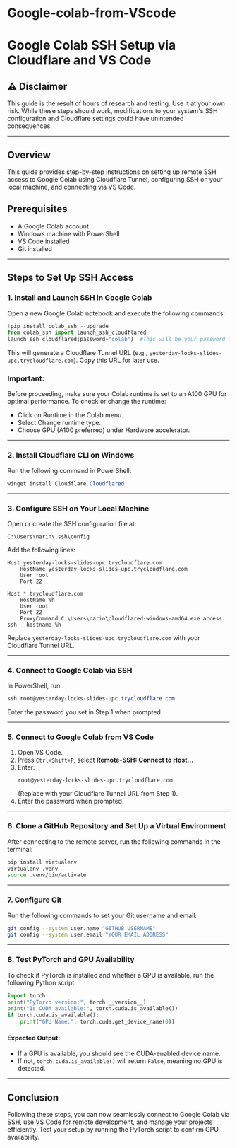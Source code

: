 # Google-colab-from-VScode

# Google Colab SSH Setup via Cloudflare and VS Code

## ⚠️ Disclaimer
This guide is the result of hours of research and testing. Use it at your own risk. While these steps should work, modifications to your system's SSH configuration and Cloudflare settings could have unintended consequences.

---

## Overview
This guide provides step-by-step instructions on setting up remote SSH access to Google Colab using Cloudflare Tunnel, configuring SSH on your local machine, and connecting via VS Code.

## Prerequisites
- A Google Colab account
- Windows machine with PowerShell
- VS Code installed
- Git installed

---
## Steps to Set Up SSH Access

### 1. Install and Launch SSH in Google Colab
Open a new Google Colab notebook and execute the following commands:
```python
!pip install colab_ssh --upgrade
from colab_ssh import launch_ssh_cloudflared
launch_ssh_cloudflared(password="colab")  #This will be your password for authentication within VScode later 
```
This will generate a Cloudflare Tunnel URL (e.g., `yesterday-locks-slides-upc.trycloudflare.com`). Copy this URL for later use.

 ### Important:

Before proceeding, make sure your Colab runtime is set to an A100 GPU for optimal performance.
To check or change the runtime:

- Click on Runtime in the Colab menu.
- Select Change runtime type.
- Choose GPU (A100 preferred) under Hardware accelerator.


---
### 2. Install Cloudflare CLI on Windows
Run the following command in PowerShell:
```powershell
winget install Cloudflare.Cloudflared
```

---
### 3. Configure SSH on Your Local Machine
Open or create the SSH configuration file at:
```
C:\Users\narin\.ssh\config
```
Add the following lines:
```
Host yesterday-locks-slides-upc.trycloudflare.com
    HostName yesterday-locks-slides-upc.trycloudflare.com
    User root
    Port 22

Host *.trycloudflare.com
    HostName %h
    User root
    Port 22
    ProxyCommand C:\Users\narin\cloudflared-windows-amd64.exe access ssh --hostname %h
```
Replace `yesterday-locks-slides-upc.trycloudflare.com` with your Cloudflare Tunnel URL.

---
### 4. Connect to Google Colab via SSH
In PowerShell, run:
```powershell
ssh root@yesterday-locks-slides-upc.trycloudflare.com
```
Enter the password you set in Step 1 when prompted.

---
### 5. Connect to Google Colab from VS Code
1. Open VS Code.
2. Press `Ctrl+Shift+P`, select **Remote-SSH: Connect to Host...**
3. Enter:
   ```
   root@yesterday-locks-slides-upc.trycloudflare.com
   ```
   (Replace with your Cloudflare Tunnel URL from Step 1).
4. Enter the password when prompted.

---
### 6. Clone a GitHub Repository and Set Up a Virtual Environment
After connecting to the remote server, run the following commands in the terminal:
```sh
pip install virtualenv
virtualenv .venv
source .venv/bin/activate
```

---
### 7. Configure Git
Run the following commands to set your Git username and email:
```sh
git config --system user.name "GITHUB USERNAME"
git config --system user.email "YOUR EMAIL ADDRESS"
```

---
### 8. Test PyTorch and GPU Availability
To check if PyTorch is installed and whether a GPU is available, run the following Python script:
```python
import torch
print("PyTorch version:", torch.__version__)
print("Is CUDA available:", torch.cuda.is_available())
if torch.cuda.is_available():
    print("GPU Name:", torch.cuda.get_device_name(0))
```
#### Expected Output:
- If a GPU is available, you should see the CUDA-enabled device name.
- If not, `torch.cuda.is_available()` will return `False`, meaning no GPU is detected.

---
## Conclusion
Following these steps, you can now seamlessly connect to Google Colab via SSH, use VS Code for remote development, and manage your projects efficiently. Test your setup by running the PyTorch script to confirm GPU availability.

